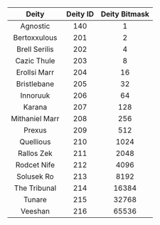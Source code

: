 **Deity**|**Deity ID**|**Deity Bitmask**
:-----:|:-----:|:-----:
Agnostic|140|1
Bertoxxulous|201|2
Brell Serilis|202|4
Cazic Thule|203|8
Erollsi Marr|204|16
Bristlebane|205|32
Innoruuk|206|64
Karana|207|128
Mithaniel Marr|208|256
Prexus|209|512
Quellious|210|1024
Rallos Zek|211|2048
Rodcet Nife|212|4096
Solusek Ro|213|8192
The Tribunal|214|16384
Tunare|215|32768
Veeshan|216|65536